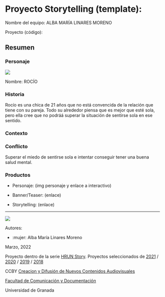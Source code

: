 

# Proyecto Storytelling (template): 

Nombre del equipo: ALBA MARÍA LINARES MORENO

Proyecto (código): 


## Resumen


### Personaje

![](https://github.com/mgea/storytelling/blob/master/img-nobody.png)

Nombre: ROCÍO


### Historia
Rocío es una chica de 21 años que no está convencida de la relación que tiene con su pareja. Todo su alrededor piensa que es mejor que esté sola, pero ella cree que no podráá superar la situación de sentirse sola en ese sentido. 

### Contexto


### Conflicto 
Superar el miedo de sentirse sola  e intentar conseguir tener una buena salud mental. 


### Productos

- Personaje: (img personaje y enlace a interactivo) 

- Banner/Teaser:  (enlace) 

- Storytelling: (enlace) 

------
![](https://upload.wikimedia.org/wikipedia/commons/thumb/6/62/CC-BY-SA-Andere_Wikis_%28v%29.svg/200px-CC-BY-SA-Andere_Wikis_%28v%29.svg.png)


Autores:  
<!---
Incluir lista de personas del grupo 
Se puede añadir enlace a página personal de github o lo que se quiera...(optativo)
-->

- :mujer: Alba María Linares Moreno 

<!---
Lista completa de emojis de markDown - https://gist.github.com/rxaviers/7360908) 
-->



Marzo, 2022

Proyecto dentro de la serie [HRUN Story](https://github.com/mgea/storytelling_21/blob/master/What_is_a_HRUN_story.md). 
Proyectos seleccionados de  [2021](https://github.com/mgea/storytelling/blob/master/2021/readme.md) / [2020](https://github.com/mgea/storytelling/blob/master/2020/readme.md)  / 
[2019](https://github.com/mgea/storytelling/blob/master/2019/readme.md) / [2018](https://github.com/mgea/storytelling/blob/master/2018/readme.md) 

CCBY [Creacion y Difusión de Nuevos Contenidos Audiovisuales](http://utopolis.ugr.es/medialab)

[Facultad de Comunicación y Documentación](http://fcd.ugr.es)

Universidad de Granada
